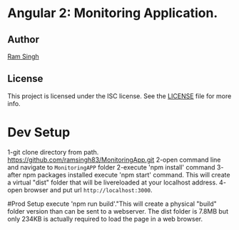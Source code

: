 # Angular 2: Monitoring Application.

## Author

[Ram Singh](ram.c.singh@capgemini.com)

## License

This project is licensed under the ISC license. See the [LICENSE](LICENSE) file for more info.

# Dev Setup
 1-git clone directory from  path.
    https://github.com/ramsingh83/MonitoringApp.git
 2-open command line and navigate to `MonitoringAPP` folder
 2-execute 'npm install' command
 3- after npm packages installed execute 'npm start' command. 
 This will create a virtual "dist" folder that will be livereloaded at your localhost address.
 4- open browser and put url `http://localhost:3000`.

#Prod Setup
 execute 'npm run build'."This will create a physical "build" folder version than can be sent to a webserver. The dist folder is 7.8MB but only 234KB is actually required to load the page in a web browser.